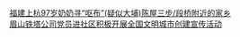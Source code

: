   
[福建上杭97岁奶奶寻“呕布”(疑似大埔)陈屋三步/段桥附近的家乡](http://www.dianyue.me/archives/664/pari37r4sd8i7sm5/)  
[眉山铁塔公司党员进社区积极开展全国文明城市创建宣传活动](http://www.dianyue.me/archives/349/gb1g3psto76lmh65/)